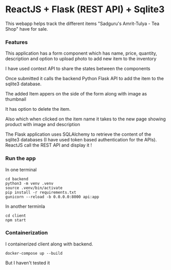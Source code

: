 # ReactJS + Flask (REST API) + Sqlite3

 This webapp helps track the different items "Sadguru's Amrit-Tulya - Tea Shop" have for sale.

### Features

This application has a form component which has name, price, quantity, description and option to upload photo to add new item to the inventory

I have used context API to share the states between the components

Once submitted it calls the backend Python Flask API to add the item to the sqlite3 database.

The added Item appers on the side of the form along with image as thumbnail

It has option to delete the item.

Also which when clicked on the item name it takes to the new page showing product with image and description

The Flask application uses SQLAlchemy to retrieve the content of the sqlite3 databases (I have used token based authentication for the APIs). ReactJS call the REST API and display it !

### Run the app

In one terminal

```
cd backend
python3 -m venv .venv
source .venv/bin/activate
pip install -r requirements.txt
gunicorn --reload -b 0.0.0.0:8000 api:app
```

In another terminla

```
cd client
npm start
```
### Containerization

I containerized client along with backend.

```
docker-compose up --build
```

But I haven't tested it
